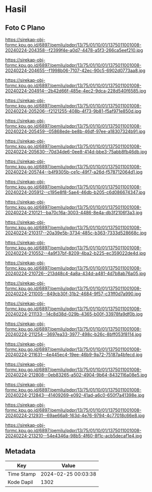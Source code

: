 # Hasil

## Foto C Plano

https://sirekap-obj-formc.kpu.go.id/6897/pemilu/pdpr/13/75/01/10/01/1375011001008-20240224-204358--f2399f4e-a0d7-4478-a5f3-266ca5eef210.jpg

https://sirekap-obj-formc.kpu.go.id/6897/pemilu/pdpr/13/75/01/10/01/1375011001008-20240224-204655--f1998b06-7107-42ec-90c5-6902d0773aa8.jpg

https://sirekap-obj-formc.kpu.go.id/6897/pemilu/pdpr/13/75/01/10/01/1375011001008-20240224-204914--2b42d66f-485e-4ec2-9dca-228d540f6585.jpg

https://sirekap-obj-formc.kpu.go.id/6897/pemilu/pdpr/13/75/01/10/01/1375011001008-20240224-205206--f2121255-408b-4f73-9b81-f5af971e850d.jpg

https://sirekap-obj-formc.kpu.go.id/6897/pemilu/pdpr/13/75/01/10/01/1375011001008-20240224-205459--05868ede-be8b-46df-97ee-a18307324b91.jpg

https://sirekap-obj-formc.kpu.go.id/6897/pemilu/pdpr/13/75/01/10/01/1375011001008-20240224-205630--70d34de6-0ee8-414d-bbe3-75abb8fb46db.jpg

https://sirekap-obj-formc.kpu.go.id/6897/pemilu/pdpr/13/75/01/10/01/1375011001008-20240224-205744--b4f9305b-ce1c-49f7-a26d-f578712064d1.jpg

https://sirekap-obj-formc.kpu.go.id/6897/pemilu/pdpr/13/75/01/10/01/1375011001008-20240224-205912--c195e8f8-5ae4-46db-b205-c6d086674347.jpg

https://sirekap-obj-formc.kpu.go.id/6897/pemilu/pdpr/13/75/01/10/01/1375011001008-20240224-210121--ba70c16a-3003-4486-8e4a-db3f2106f3a3.jpg

https://sirekap-obj-formc.kpu.go.id/6897/pemilu/pdpr/13/75/01/10/01/1375011001008-20240224-210317--20a39e5b-3734-485c-b363-7333d528668c.jpg

https://sirekap-obj-formc.kpu.go.id/6897/pemilu/pdpr/13/75/01/10/01/1375011001008-20240224-210552--4a9f37bf-8209-4ba2-b225-ec359022de4d.jpg

https://sirekap-obj-formc.kpu.go.id/6897/pemilu/pdpr/13/75/01/10/01/1375011001008-20240224-210726--213d48c4-4a8a-434d-a481-4d7b8ab76a05.jpg

https://sirekap-obj-formc.kpu.go.id/6897/pemilu/pdpr/13/75/01/10/01/1375011001008-20240224-211005--849cb30f-31b2-4684-9f57-c31ff0d7a990.jpg

https://sirekap-obj-formc.kpu.go.id/6897/pemilu/pdpr/13/75/01/10/01/1375011001008-20240224-211133--14c8d38d-029b-4365-b00f-33978fa9df0b.jpg

https://sirekap-obj-formc.kpu.go.id/6897/pemilu/pdpr/13/75/01/10/01/1375011001008-20240224-211254--3697ea33-3977-498c-b26c-8bff053f8114.jpg

https://sirekap-obj-formc.kpu.go.id/6897/pemilu/pdpr/13/75/01/10/01/1375011001008-20240224-211631--4e445ec4-19ee-46b9-9a72-75187a4bfecd.jpg

https://sirekap-obj-formc.kpu.go.id/6897/pemilu/pdpr/13/75/01/10/01/1375011001008-20240224-212808--0eb83265-a502-4904-9b64-8432116a08e5.jpg

https://sirekap-obj-formc.kpu.go.id/6897/pemilu/pdpr/13/75/01/10/01/1375011001008-20240224-212843--41409269-e092-41ad-a6c0-650f7a41398e.jpg

https://sirekap-obj-formc.kpu.go.id/6897/pemilu/pdpr/13/75/01/10/01/1375011001008-20240224-212931--69ae66a8-163d-4e76-9794-4c77018c66e8.jpg

https://sirekap-obj-formc.kpu.go.id/6897/pemilu/pdpr/13/75/01/10/01/1375011001008-20240224-213210--54e4346a-98b5-4f60-8f1c-acb5decaf1e4.jpg


## Metadata

| Key        | Value               |
| ---------- | ------------------- |
| Time Stamp | 2024-02-25 00:03:38 |
| Kode Dapil | 1302                |



